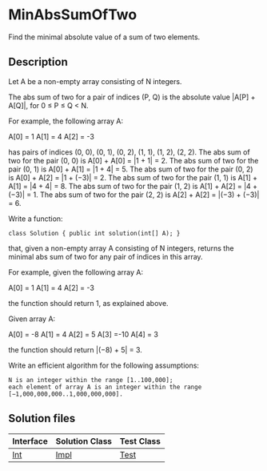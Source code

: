 # MinAbsSumOfTwo

Find the minimal absolute value of a sum of two elements.

## Description

Let A be a non-empty array consisting of N integers.

The abs sum of two for a pair of indices (P, Q) is the absolute value |A[P] + A[Q]|, for 0 ≤ P ≤ Q < N.

For example, the following array A:

  A[0] =  1
  A[1] =  4
  A[2] = -3

has pairs of indices (0, 0), (0, 1), (0, 2), (1, 1), (1, 2), (2, 2).
The abs sum of two for the pair (0, 0) is A[0] + A[0] = |1 + 1| = 2.
The abs sum of two for the pair (0, 1) is A[0] + A[1] = |1 + 4| = 5.
The abs sum of two for the pair (0, 2) is A[0] + A[2] = |1 + (−3)| = 2.
The abs sum of two for the pair (1, 1) is A[1] + A[1] = |4 + 4| = 8.
The abs sum of two for the pair (1, 2) is A[1] + A[2] = |4 + (−3)| = 1.
The abs sum of two for the pair (2, 2) is A[2] + A[2] = |(−3) + (−3)| = 6.

Write a function:

	class Solution { public int solution(int[] A); }

that, given a non-empty array A consisting of N integers, returns the minimal abs sum of two for any pair of indices in this array.

For example, given the following array A:

  A[0] =  1
  A[1] =  4
  A[2] = -3

the function should return 1, as explained above.

Given array A:

  A[0] = -8
  A[1] =  4
  A[2] =  5
  A[3] =-10
  A[4] =  3

the function should return |(−8) + 5| = 3.

Write an efficient algorithm for the following assumptions:

	N is an integer within the range [1..100,000];
	each element of array A is an integer within the range [−1,000,000,000..1,000,000,000].

## Solution files

|  Interface | Solution Class  | Test Class  |
| :------------ | :------------ | :------------ |
| [Int](../../../src/main/java/Int.java)  |  [Impl](../../../src/main/java/Impl.java) | [Test](../../../src/test/java/Test.java)  |
